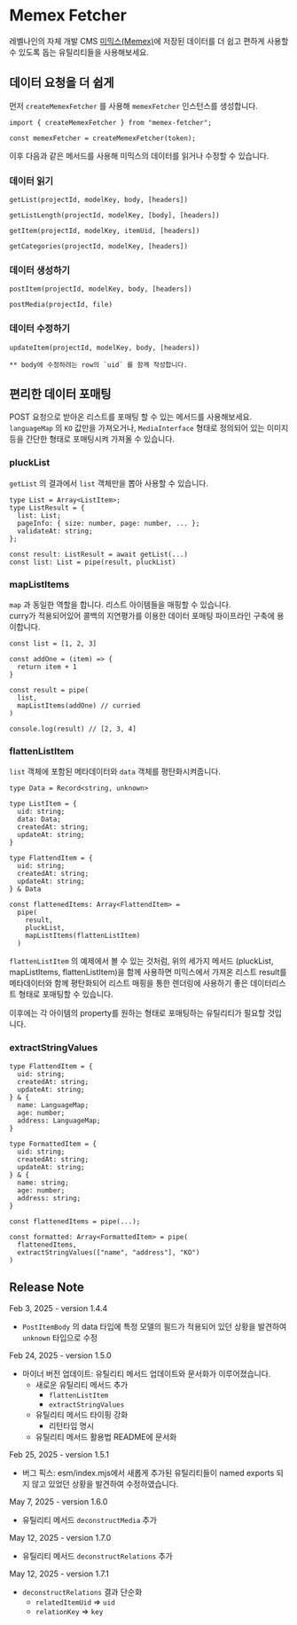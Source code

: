 # Memex Fetcher

레벨나인의 자체 개발 CMS [미믹스(Memex)](https://memexdata.io/)에 저장된 데이터를 더 쉽고 편하게 사용할 수 있도록 돕는 유틸리티들을 사용해보세요.

## 데이터 요청을 더 쉽게

먼저 `createMemexFetcher` 를 사용해 `memexFetcher` 인스턴스를 생성합니다.

```
import { createMemexFetcher } from "memex-fetcher";

const memexFetcher = createMemexFetcher(token);
```

이후 다음과 같은 메서드를 사용해 미믹스의 데이터를 읽거나 수정할 수 있습니다.

### 데이터 읽기

```
getList(projectId, modelKey, body, [headers])
```

```
getListLength(projectId, modelKey, [body], [headers])
```

```
getItem(projectId, modelKey, itemUid, [headers])
```

```
getCategories(projectId, modelKey, [headers])
```

### 데이터 생성하기

```
postItem(projectId, modelKey, body, [headers])
```

```
postMedia(projectId, file)
```

### 데이터 수정하기

```
updateItem(projectId, modelKey, body, [headers])

** body에 수정하려는 row의 `uid` 를 함께 작성합니다.
```

## 편리한 데이터 포매팅

POST 요청으로 받아온 리스트를 포매팅 할 수 있는 메서드를 사용해보세요. `languageMap` 의 `KO` 값만을 가져오거나, `MediaInterface` 형태로 정의되어 있는 이미지 등을 간단한 형태로 포매팅시켜 가져올 수 있습니다.

### pluckList

`getList` 의 결과에서 `list` 객체만을 뽑아 사용할 수 있습니다.

```
type List = Array<ListItem>;
type ListResult = {
  list: List;
  pageInfo: { size: number, page: number, ... };
  validateAt: string;
};

const result: ListResult = await getList(...)
const list: List = pipe(result, pluckList)
```

### mapListItems

`map` 과 동일한 역할을 합니다. 리스트 아이템들을 매핑할 수 있습니다.  
curry가 적용되어있어 콜백의 지연평가를 이용한 데이터 포매팅 파이프라인 구축에 용이합니다.

```
const list = [1, 2, 3]

const addOne = (item) => {
  return item + 1
}

const result = pipe(
  list,
  mapListItems(addOne) // curried
)

console.log(result) // [2, 3, 4]
```

### flattenListItem

`list` 객체에 포함된 메타데이터와 `data` 객체를 평탄화시켜줍니다.

```
type Data = Record<string, unknown>

type ListItem = {
  uid: string;
  data: Data;
  createdAt: string;
  updateAt: string;
}

type FlattendItem = {
  uid: string;
  createdAt: string;
  updateAt: string;
} & Data

const flattenedItems: Array<FlattendItem> =
  pipe(
    result,
    pluckList,
    mapListItems(flattenListItem)
  )
```

`flattenListItem` 의 예제에서 볼 수 있는 것처럼, 위의 세가지 메서드 (pluckList, mapListItems, flattenListItem)을 함께 사용하면 미믹스에서 가져온 리스트 result를 메타데이터와 함께 평탄화되어 리스트 매핑을 통한 렌더링에 사용하기 좋은 데이터리스트 형태로 포매팅할 수 있습니다.

이후에는 각 아이템의 property를 원하는 형태로 포매팅하는 유틸리티가 필요할 것입니다.

### extractStringValues

```
type FlattendItem = {
  uid: string;
  createdAt: string;
  updateAt: string;
} & {
  name: LanguageMap;
  age: number;
  address: LanguageMap;
}

type FormattedItem = {
  uid: string;
  createdAt: string;
  updateAt: string;
} & {
  name: string;
  age: number;
  address: string;
}

const flattenedItems = pipe(...);

const formatted: Array<FormattedItem> = pipe(
  flattenedItems,
  extractStringValues(["name", "address"], "KO")
)
```

## Release Note

Feb 3, 2025 - version 1.4.4

- `PostItemBody` 의 data 타입에 특정 모델의 필드가 적용되어 있던 상황을 발견하여 `unknown` 타입으로 수정

Feb 24, 2025 - version 1.5.0

- 마이너 버전 업데이트: 유틸리티 메서드 업데이트와 문서화가 이루어졌습니다.
  - 새로운 유틸리티 메서드 추가
    - `flattenListItem`
    - `extractStringValues`
  - 유틸리티 메서드 타이핑 강화
    - 리턴타입 명시
  - 유틸리티 메서드 활용법 README에 문서화

Feb 25, 2025 - version 1.5.1

- 버그 픽스: esm/index.mjs에서 새롭게 추가된 유틸리티들이 named exports 되지 않고 있었던 상황을 발견하여 수정하였습니다.

May 7, 2025 - version 1.6.0

- 유틸리티 메서드 `deconstructMedia` 추가

May 12, 2025 - version 1.7.0

- 유틸리티 메서드 `deconstructRelations` 추가

May 12, 2025 - version 1.7.1

- `deconstructRelations` 결과 단순화
  - `relatedItemUid` => `uid`
  - `relationKey` => `key`
